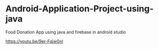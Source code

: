 # Android-Application-Project-using-java
Food Donation App using java and firebase in android studio


https://youtu.be/9er-Fqjw0nI
